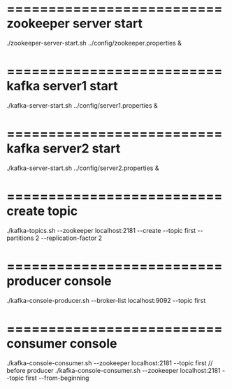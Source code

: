 ==========================
zookeeper server start
=========================
./zookeeper-server-start.sh ../config/zookeeper.properties &

==========================
kafka server1 start
=========================
./kafka-server-start.sh ../config/server1.properties &

==========================
kafka server2 start
=========================
./kafka-server-start.sh ../config/server2.properties &

==========================
create topic
=========================
./kafka-topics.sh --zookeeper localhost:2181 --create --topic first --partitions 2  --replication-factor 2


==========================
producer console 
=========================
./kafka-console-producer.sh --broker-list localhost:9092 --topic first


==========================
consumer console 
=========================
./kafka-console-consumer.sh --zookeeper localhost:2181 --topic first
// before producer
./kafka-console-consumer.sh --zookeeper localhost:2181 --topic first --from-beginning